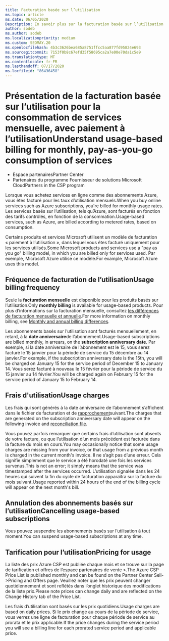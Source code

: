 ```yaml
---
title: Facturation basée sur l’utilisation
ms.topic: article
ms.date: 06/05/2020
Description: En savoir plus sur la facturation basée sur l’utilisation dans l’espace partenaires, où vous êtes facturé pour les taux d’utilisation mensuels.
author: sodeb
ms.author: sodeb
ms.localizationpriority: medium
ms.custom: SEOMAY.20
ms.openlocfilehash: 4b3c3626bea685a8751ffcc5aa877fd95824e693
ms.sourcegitcommit: 7153f0b8c67efd35f58695ca2a7e00e70da1c5e9
ms.translationtype: MT
ms.contentlocale: fr-FR
ms.lasthandoff: 07/17/2020
ms.locfileid: "86436458"
---
```

# <a name="understand-usage-based-billing-for-monthly-pay-as-you-go-consumption-of-services"></a><span data-ttu-id="63baf-103">Présentation de la facturation basée sur l’utilisation pour la consommation de services mensuelle, avec paiement à l’utilisation</span><span class="sxs-lookup"><span data-stu-id="63baf-103">Understand usage-based billing for monthly, pay-as-you-go consumption of services</span></span>

- <span data-ttu-id="63baf-104">Espace partenaires</span><span class="sxs-lookup"><span data-stu-id="63baf-104">Partner Center</span></span>
- <span data-ttu-id="63baf-105">Partenaires du programme Fournisseur de solutions Microsoft Cloud</span><span class="sxs-lookup"><span data-stu-id="63baf-105">Partners in the CSP program</span></span>

<span data-ttu-id="63baf-106">Lorsque vous achetez services en ligne comme des abonnements Azure, vous êtes facturé pour les taux d’utilisation mensuels.</span><span class="sxs-lookup"><span data-stu-id="63baf-106">When you buy online services such as Azure subscriptions, you're billed for monthly usage rates.</span></span> <span data-ttu-id="63baf-107">Les services basés sur l’utilisation, tels qu’Azure, sont facturés en fonction des tarifs contrôlés, en fonction de la consommation.</span><span class="sxs-lookup"><span data-stu-id="63baf-107">Usage-based services, such as Azure, are billed according to metered rates, based on consumption.</span></span>

<span data-ttu-id="63baf-108">Certains produits et services Microsoft utilisent un modèle de facturation « paiement à l’utilisation », dans lequel vous êtes facturé uniquement pour les services utilisés.</span><span class="sxs-lookup"><span data-stu-id="63baf-108">Some Microsoft products and services use a "pay as you go" billing model, in which you are billed only for services used.</span></span> <span data-ttu-id="63baf-109">Par exemple, Microsoft Azure utilise ce modèle.</span><span class="sxs-lookup"><span data-stu-id="63baf-109">For example, Microsoft Azure uses this model.</span></span> 

## <a name="usage-billing-frequency"></a><span data-ttu-id="63baf-110">Fréquence de facturation de l’utilisation</span><span class="sxs-lookup"><span data-stu-id="63baf-110">Usage billing frequency</span></span>

<span data-ttu-id="63baf-111">Seule la **facturation mensuelle** est disponible pour les produits basés sur l’utilisation.</span><span class="sxs-lookup"><span data-stu-id="63baf-111">Only **monthly billing** is available for usage-based products.</span></span> <span data-ttu-id="63baf-112">Pour plus d’informations sur la facturation mensuelle, consultez [les différences de facturation mensuelle et annuelle](billing-annual-monthly.md).</span><span class="sxs-lookup"><span data-stu-id="63baf-112">For more information on monthly billing, see [Monthly and annual billing differences](billing-annual-monthly.md).</span></span>

<span data-ttu-id="63baf-113">Les abonnements basés sur l’utilisation sont facturés mensuellement, en retard, à la **date anniversaire**de l’abonnement.</span><span class="sxs-lookup"><span data-stu-id="63baf-113">Usage-based subscriptions are billed monthly, in arrears, on the **subscription anniversary date**.</span></span> <span data-ttu-id="63baf-114">Par exemple, si la date anniversaire de l’abonnement est le 15, vous serez facturé le 15 janvier pour la période de service du 15 décembre au 14 janvier.</span><span class="sxs-lookup"><span data-stu-id="63baf-114">For example, if the subscription anniversary date is the 15th, you will be charged on January 15 for the service period of December 15 to January 14.</span></span> <span data-ttu-id="63baf-115">Vous serez facturé à nouveau le 15 février pour la période de service du 15 janvier au 14 février.</span><span class="sxs-lookup"><span data-stu-id="63baf-115">You will be charged again on February 15 for the service period of January 15 to February 14.</span></span>

## <a name="usage-charges"></a><span data-ttu-id="63baf-116">Frais d'utilisation</span><span class="sxs-lookup"><span data-stu-id="63baf-116">Usage charges</span></span>

<span data-ttu-id="63baf-117">Les frais qui sont générés à la date anniversaire de l’abonnement s’affichent dans le fichier de facturation et de [rapprochement](usage-based-recon-files.md)suivant.</span><span class="sxs-lookup"><span data-stu-id="63baf-117">The charges that are generated on the subscription anniversary date will appear on the following invoice and [reconciliation file](usage-based-recon-files.md).</span></span>

<span data-ttu-id="63baf-118">Vous pouvez parfois remarquer que certains frais d’utilisation sont absents de votre facture, ou que l’utilisation d’un mois précédent est facturée dans la facture du mois en cours.</span><span class="sxs-lookup"><span data-stu-id="63baf-118">You may occasionally notice that some usage charges are missing from your invoice, or that usage from a previous month is charged in the current month's invoice.</span></span> <span data-ttu-id="63baf-119">Il ne s’agit pas d’une erreur. Cela signifie simplement que le service a été horodaté une fois les services survenus.</span><span class="sxs-lookup"><span data-stu-id="63baf-119">This is not an error; it simply means that the service was timestamped after the services occurred.</span></span> <span data-ttu-id="63baf-120">L’utilisation signalée dans les 24 heures qui suivent la fin du cycle de facturation apparaîtra sur la facture du mois suivant.</span><span class="sxs-lookup"><span data-stu-id="63baf-120">Usage reported within 24 hours of the end of the billing cycle will appear on the next month's bill.</span></span>

## <a name="cancelling-usage-based-subscriptions"></a><span data-ttu-id="63baf-121">Annulation des abonnements basés sur l’utilisation</span><span class="sxs-lookup"><span data-stu-id="63baf-121">Cancelling usage-based subscriptions</span></span>

<span data-ttu-id="63baf-122">Vous pouvez suspendre les abonnements basés sur l’utilisation à tout moment.</span><span class="sxs-lookup"><span data-stu-id="63baf-122">You can suspend usage-based subscriptions at any time.</span></span>

## <a name="pricing-for-usage"></a><span data-ttu-id="63baf-123">Tarification pour l’utilisation</span><span class="sxs-lookup"><span data-stu-id="63baf-123">Pricing for usage</span></span>

<span data-ttu-id="63baf-124">La liste des prix Azure CSP est publiée chaque mois et se trouve sur la page de tarification et offres de l’espace partenaires de vente >.</span><span class="sxs-lookup"><span data-stu-id="63baf-124">The Azure CSP Price List is published monthly and can be found on the Partner Center Sell->Pricing and Offers page.</span></span> <span data-ttu-id="63baf-125">Veuillez noter que les prix peuvent changer quotidiennement et sont reflétés dans l’onglet historique des modifications de la liste prix.</span><span class="sxs-lookup"><span data-stu-id="63baf-125">Please note prices can change daily and are reflected on the Change History tab of the Price List.</span></span>

<span data-ttu-id="63baf-126">Les frais d’utilisation sont basés sur les prix quotidiens.</span><span class="sxs-lookup"><span data-stu-id="63baf-126">Usage charges are based on daily prices.</span></span> <span data-ttu-id="63baf-127">Si le prix change au cours de la période de service, vous verrez une ligne de facturation pour chaque période de service au prorata et le prix applicable.</span><span class="sxs-lookup"><span data-stu-id="63baf-127">If the price changes during the service period you will see a billing line for each prorated service period and applicable price.</span></span>

